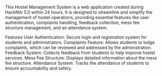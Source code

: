 This Hostel Management System is a web application created during HackNitr 5.0 within 24 hours. It is designed to streamline and simplify the management of hostel operations, providing essential features like user authentication, complaints handling, feedback collection, mess fee structure management, and an attendance system.

Features
User Authentication: Secure login and registration system for students and administrators.
Complaints Feature: Allows students to lodge complaints, which can be reviewed and addressed by the administration.
Feedback System: Collects feedback from students to help improve hostel services.
Mess Fee Structure: Displays detailed information about the mess fee structure.
Attendance System: Tracks the attendance of students to ensure accountability and safety.
